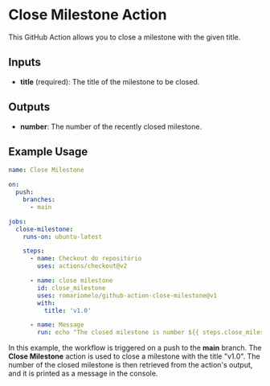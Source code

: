 # Close Milestone Action

This GitHub Action allows you to close a milestone with the given title.

## Inputs

- **title** (required): The title of the milestone to be closed.

## Outputs

- **number**: The number of the recently closed milestone.

## Example Usage

```yaml
name: Close Milestone

on:
  push:
    branches:
      - main

jobs:
  close-milestone:
    runs-on: ubuntu-latest

    steps:
      - name: Checkout do repositório
        uses: actions/checkout@v2

      - name: close milestone
        id: close_milestone
        uses: romariomelo/github-action-close-milestone@v1
        with:
          title: 'v1.0'

      - name: Message
        run: echo "The closed milestone is number ${{ steps.close_milestone.outputs.number }}"
```

In this example, the workflow is triggered on a push to the **main** branch. The **Close Milestone** action is used to close a milestone with the title "v1.0". The number of the closed milestone is then retrieved from the action's output, and it is printed as a message in the console.
